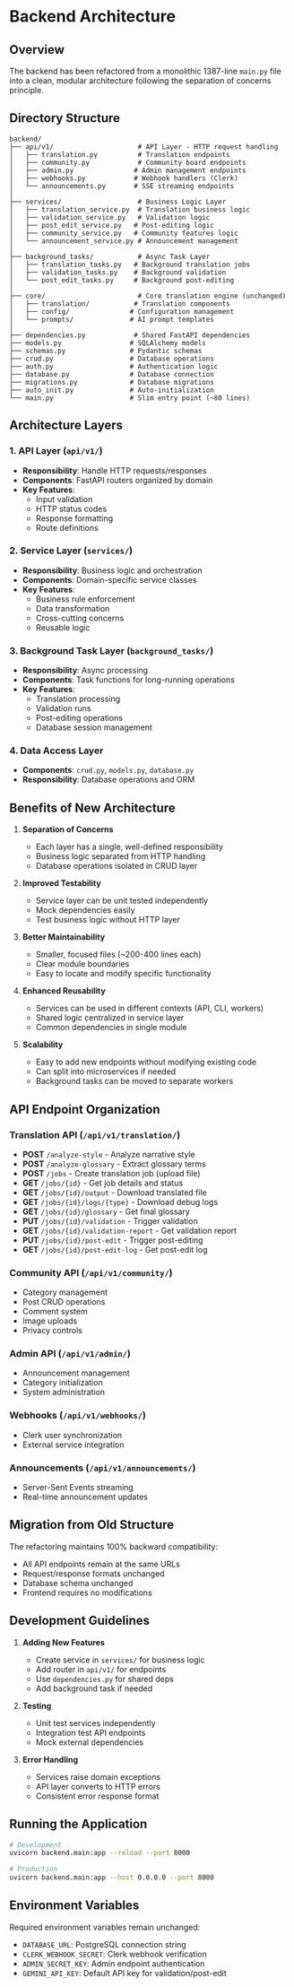 # Backend Architecture

## Overview
The backend has been refactored from a monolithic 1387-line `main.py` file into a clean, modular architecture following the separation of concerns principle.

## Directory Structure

```
backend/
├── api/v1/                     # API Layer - HTTP request handling
│   ├── translation.py          # Translation endpoints
│   ├── community.py            # Community board endpoints  
│   ├── admin.py               # Admin management endpoints
│   ├── webhooks.py            # Webhook handlers (Clerk)
│   └── announcements.py       # SSE streaming endpoints
│
├── services/                   # Business Logic Layer
│   ├── translation_service.py  # Translation business logic
│   ├── validation_service.py   # Validation logic
│   ├── post_edit_service.py   # Post-editing logic
│   ├── community_service.py   # Community features logic
│   └── announcement_service.py # Announcement management
│
├── background_tasks/           # Async Task Layer
│   ├── translation_tasks.py   # Background translation jobs
│   ├── validation_tasks.py    # Background validation
│   └── post_edit_tasks.py     # Background post-editing
│
├── core/                       # Core translation engine (unchanged)
│   ├── translation/           # Translation components
│   ├── config/               # Configuration management
│   └── prompts/              # AI prompt templates
│
├── dependencies.py            # Shared FastAPI dependencies
├── models.py                 # SQLAlchemy models
├── schemas.py                # Pydantic schemas
├── crud.py                   # Database operations
├── auth.py                   # Authentication logic
├── database.py               # Database connection
├── migrations.py             # Database migrations
├── auto_init.py              # Auto-initialization
└── main.py                   # Slim entry point (~80 lines)
```

## Architecture Layers

### 1. API Layer (`api/v1/`)
- **Responsibility**: Handle HTTP requests/responses
- **Components**: FastAPI routers organized by domain
- **Key Features**:
  - Input validation
  - HTTP status codes
  - Response formatting
  - Route definitions

### 2. Service Layer (`services/`)
- **Responsibility**: Business logic and orchestration
- **Components**: Domain-specific service classes
- **Key Features**:
  - Business rule enforcement
  - Data transformation
  - Cross-cutting concerns
  - Reusable logic

### 3. Background Task Layer (`background_tasks/`)
- **Responsibility**: Async processing
- **Components**: Task functions for long-running operations
- **Key Features**:
  - Translation processing
  - Validation runs
  - Post-editing operations
  - Database session management

### 4. Data Access Layer
- **Components**: `crud.py`, `models.py`, `database.py`
- **Responsibility**: Database operations and ORM

## Benefits of New Architecture

1. **Separation of Concerns**
   - Each layer has a single, well-defined responsibility
   - Business logic separated from HTTP handling
   - Database operations isolated in CRUD layer

2. **Improved Testability**
   - Service layer can be unit tested independently
   - Mock dependencies easily
   - Test business logic without HTTP layer

3. **Better Maintainability**
   - Smaller, focused files (~200-400 lines each)
   - Clear module boundaries
   - Easy to locate and modify specific functionality

4. **Enhanced Reusability**
   - Services can be used in different contexts (API, CLI, workers)
   - Shared logic centralized in service layer
   - Common dependencies in single module

5. **Scalability**
   - Easy to add new endpoints without modifying existing code
   - Can split into microservices if needed
   - Background tasks can be moved to separate workers

## API Endpoint Organization

### Translation API (`/api/v1/translation/`)
- **POST** `/analyze-style` - Analyze narrative style
- **POST** `/analyze-glossary` - Extract glossary terms
- **POST** `/jobs` - Create translation job (upload file)
- **GET** `/jobs/{id}` - Get job details and status
- **GET** `/jobs/{id}/output` - Download translated file
- **GET** `/jobs/{id}/logs/{type}` - Download debug logs
- **GET** `/jobs/{id}/glossary` - Get final glossary
- **PUT** `/jobs/{id}/validation` - Trigger validation
- **GET** `/jobs/{id}/validation-report` - Get validation report
- **PUT** `/jobs/{id}/post-edit` - Trigger post-editing
- **GET** `/jobs/{id}/post-edit-log` - Get post-edit log

### Community API (`/api/v1/community/`)
- Category management
- Post CRUD operations
- Comment system
- Image uploads
- Privacy controls

### Admin API (`/api/v1/admin/`)
- Announcement management
- Category initialization
- System administration

### Webhooks (`/api/v1/webhooks/`)
- Clerk user synchronization
- External service integration

### Announcements (`/api/v1/announcements/`)
- Server-Sent Events streaming
- Real-time announcement updates

## Migration from Old Structure

The refactoring maintains 100% backward compatibility:
- All API endpoints remain at the same URLs
- Request/response formats unchanged
- Database schema unchanged
- Frontend requires no modifications

## Development Guidelines

1. **Adding New Features**
   - Create service in `services/` for business logic
   - Add router in `api/v1/` for endpoints
   - Use `dependencies.py` for shared deps
   - Add background task if needed

2. **Testing**
   - Unit test services independently
   - Integration test API endpoints
   - Mock external dependencies

3. **Error Handling**
   - Services raise domain exceptions
   - API layer converts to HTTP errors
   - Consistent error response format

## Running the Application

```bash
# Development
uvicorn backend.main:app --reload --port 8000

# Production
uvicorn backend.main:app --host 0.0.0.0 --port 8000
```

## Environment Variables

Required environment variables remain unchanged:
- `DATABASE_URL`: PostgreSQL connection string
- `CLERK_WEBHOOK_SECRET`: Clerk webhook verification
- `ADMIN_SECRET_KEY`: Admin endpoint authentication
- `GEMINI_API_KEY`: Default API key for validation/post-edit